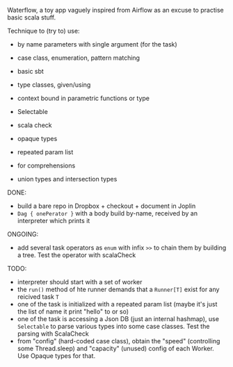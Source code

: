 Waterflow, a toy app vaguely inspired from Airflow as an excuse to practise basic scala stuff.

Technique to (try to) use:
* by name parameters with single argument (for the task)
* case class, enumeration, pattern matching
* basic sbt 
* type classes, given/using
* context bound in parametric functions or type
* Selectable 
* scala check
* opaque types
* repeated param list

* for comprehensions
* union types and intersection types


DONE:
* build a bare repo in Dropbox + checkout + document in Joplin
* `Dag { onePerator }` with a body build by-name, received by an interpreter which prints it

ONGOING:
* add several task operators as `enum` with infix `>>` to chain them by building a tree. Test the operator with scalaCheck

TODO:

* interpreter should start with a set of worker
* the `run()` method of hte runner demands that a `Runner[T]` exist for any reicived task `T`
* one of the task is initialized with a repeated param list (maybe it's just the list of name it print "hello" to or so)
* one of the task is accessing a Json DB (just an internal hashmap), use `Selectable` to parse various types into some case classes. Test the parsing with ScalaCheck
* from "config" (hard-coded case class), obtain the "speed" (controlling some Thread.sleep) and "capacity" (unused) config of each Worker. Use Opaque types for that.

